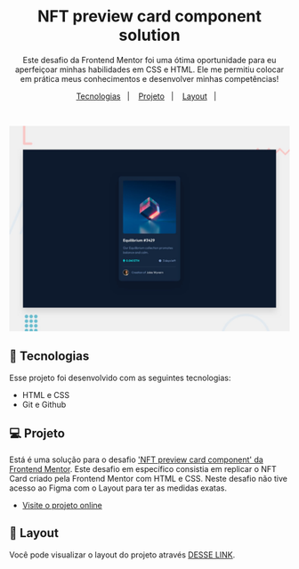 <h1 align="center"> NFT preview card component solution </h1>

<p align="center">
Este desafio da Frontend Mentor foi uma ótima oportunidade para eu aperfeiçoar minhas habilidades em CSS e HTML. Ele me permitiu colocar em prática meus conhecimentos e desenvolver minhas competências! <br/>

</p>

<p align="center">
  <a href="#-tecnologias">Tecnologias</a>&nbsp;&nbsp;&nbsp;|&nbsp;&nbsp;&nbsp;
  <a href="#-projeto">Projeto</a>&nbsp;&nbsp;&nbsp;|&nbsp;&nbsp;&nbsp;
  <a href="#-layout">Layout</a>&nbsp;&nbsp;&nbsp;|&nbsp;&nbsp;&nbsp;
 
</p>


<br>

<p align="center">
  <img alt="preview card component solution" src= "https://github.com/recioes/nft-project/blob/62e45fa0002f4950e6ed59c398c549ca2eab3ea0/design/desktop-preview.jpg">
</p>

## 🚀 Tecnologias

Esse projeto foi desenvolvido com as seguintes tecnologias:

- HTML e CSS
- Git e Github

## 💻 Projeto

Está é uma solução para o desafio ['NFT preview card component' da Frontend Mentor](https://www.frontendmentor.io/challenges/nft-preview-card-component-SbdUL_w0U). Este desafio em específico consistia em 
replicar o NFT Card criado pela Frontend Mentor com HTML e CSS. Neste desafio não tive acesso ao Figma com o Layout para ter as medidas exatas.

- [Visite o projeto online](https://recioes.github.io/nft-project/)

## 🔖 Layout

Você pode visualizar o layout do projeto através [DESSE LINK](https://github.com/recioes/nft-project/issues/1). 


